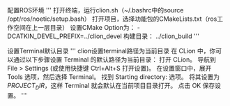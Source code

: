 配置ROS环境
'''
打开终端，运行clion.sh（~/.bashrc中的source /opt/ros/noetic/setup.bash）
打开项目，选择功能包的CMakeLists.txt（ros工作空间在上一层目录）
设置CMake Option为： -DCATKIN_DEVEL_PREFIX=../clion_devel
构建目录： ../clion_build
'''


设置Terminal默认目录
'''
clion设置terminal路径为当前目录
在 CLion 中，你可以通过以下步骤设置 Terminal 的默认路径为当前目录：
打开 CLion。
导航到 File > Settings (或使用快捷键 Ctrl+Alt+S 打开设置)。
在设置窗口中，展开 Tools 选项，然后选择 Terminal。
找到 Starting directory: 选项。
将其设置为 $PROJECT_DIR$，这样 Terminal 就会默认在当前项目目录打开。
点击 OK 保存设置。
'''
